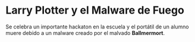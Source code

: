 # Larry Plotter y el Malware de Fuego

Se celebra un importante hackaton en la escuela y el portátil de un alumno
muere debido a un malware creado por el malvado **Ballmermort**.

